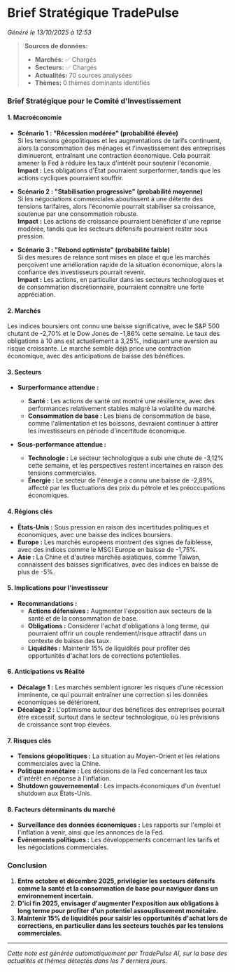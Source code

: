 # Brief Stratégique TradePulse

*Généré le 13/10/2025 à 12:53*

> **Sources de données:**
> - **Marchés:** ✅ Chargés
> - **Secteurs:** ✅ Chargés
> - **Actualités:** 70 sources analysées
> - **Thèmes:** 0 thèmes dominants identifiés

### Brief Stratégique pour le Comité d'Investissement

#### 1. **Macroéconomie**
- **Scénario 1 : "Récession modérée" (probabilité élevée)**  
  Si les tensions géopolitiques et les augmentations de tarifs continuent, alors la consommation des ménages et l'investissement des entreprises diminueront, entraînant une contraction économique. Cela pourrait amener la Fed à réduire les taux d'intérêt pour soutenir l'économie.  
  **Impact :** Les obligations d'État pourraient surperformer, tandis que les actions cycliques pourraient souffrir.

- **Scénario 2 : "Stabilisation progressive" (probabilité moyenne)**  
  Si les négociations commerciales aboutissent à une détente des tensions tarifaires, alors l'économie pourrait stabiliser sa croissance, soutenue par une consommation robuste.  
  **Impact :** Les actions de croissance pourraient bénéficier d'une reprise modérée, tandis que les secteurs défensifs pourraient rester sous pression.

- **Scénario 3 : "Rebond optimiste" (probabilité faible)**  
  Si des mesures de relance sont mises en place et que les marchés perçoivent une amélioration rapide de la situation économique, alors la confiance des investisseurs pourrait revenir.  
  **Impact :** Les actions, en particulier dans les secteurs technologiques et de consommation discrétionnaire, pourraient connaître une forte appréciation.

#### 2. **Marchés**
Les indices boursiers ont connu une baisse significative, avec le S&P 500 chutant de -2,70% et le Dow Jones de -1,86% cette semaine. Le taux des obligations à 10 ans est actuellement à 3,25%, indiquant une aversion au risque croissante. Le marché semble déjà price une contraction économique, avec des anticipations de baisse des bénéfices.

#### 3. **Secteurs**
- **Surperformance attendue :**  
  - **Santé :** Les actions de santé ont montré une résilience, avec des performances relativement stables malgré la volatilité du marché.
  - **Consommation de base :** Les biens de consommation de base, comme l'alimentation et les boissons, devraient continuer à attirer les investisseurs en période d'incertitude économique.

- **Sous-performance attendue :**  
  - **Technologie :** Le secteur technologique a subi une chute de -3,12% cette semaine, et les perspectives restent incertaines en raison des tensions commerciales.
  - **Énergie :** Le secteur de l'énergie a connu une baisse de -2,89%, affecté par les fluctuations des prix du pétrole et les préoccupations économiques.

#### 4. **Régions clés**
- **États-Unis :** Sous pression en raison des incertitudes politiques et économiques, avec une baisse des indices boursiers.
- **Europe :** Les marchés européens montrent des signes de faiblesse, avec des indices comme le MSCI Europe en baisse de -1,75%.
- **Asie :** La Chine et d'autres marchés asiatiques, comme Taiwan, connaissent des baisses significatives, avec des indices en baisse de plus de -5%.

#### 5. **Implications pour l'investisseur**
- **Recommandations :**  
  - **Actions défensives :** Augmenter l'exposition aux secteurs de la santé et de la consommation de base.
  - **Obligations :** Considérer l'achat d'obligations à long terme, qui pourraient offrir un couple rendement/risque attractif dans un contexte de baisse des taux.
  - **Liquidités :** Maintenir 15% de liquidités pour profiter des opportunités d'achat lors de corrections potentielles.

#### 6. **Anticipations vs Réalité**
- **Décalage 1 :** Les marchés semblent ignorer les risques d'une récession imminente, ce qui pourrait entraîner une correction si les données économiques se détériorent.
- **Décalage 2 :** L'optimisme autour des bénéfices des entreprises pourrait être excessif, surtout dans le secteur technologique, où les prévisions de croissance sont trop élevées.

#### 7. **Risques clés**
- **Tensions géopolitiques :** La situation au Moyen-Orient et les relations commerciales avec la Chine.
- **Politique monétaire :** Les décisions de la Fed concernant les taux d'intérêt en réponse à l'inflation.
- **Shutdown gouvernemental :** Les impacts économiques d'un éventuel shutdown aux États-Unis.

#### 8. **Facteurs déterminants du marché**
- **Surveillance des données économiques :** Les rapports sur l'emploi et l'inflation à venir, ainsi que les annonces de la Fed.
- **Événements politiques :** Les développements concernant les tarifs et les négociations commerciales.

### Conclusion
1. **Entre octobre et décembre 2025, privilégier les secteurs défensifs comme la santé et la consommation de base pour naviguer dans un environnement incertain.**
2. **D'ici fin 2025, envisager d'augmenter l'exposition aux obligations à long terme pour profiter d'un potentiel assouplissement monétaire.**
3. **Maintenir 15% de liquidités pour saisir les opportunités d'achat lors de corrections, en particulier dans les secteurs touchés par les tensions commerciales.**

---

*Cette note est générée automatiquement par TradePulse AI, sur la base des actualités et thèmes détectés dans les 7 derniers jours.*
